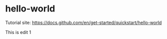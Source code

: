 # hello-world
Tutorial site: https://docs.github.com/en/get-started/quickstart/hello-world

This is edit 1
